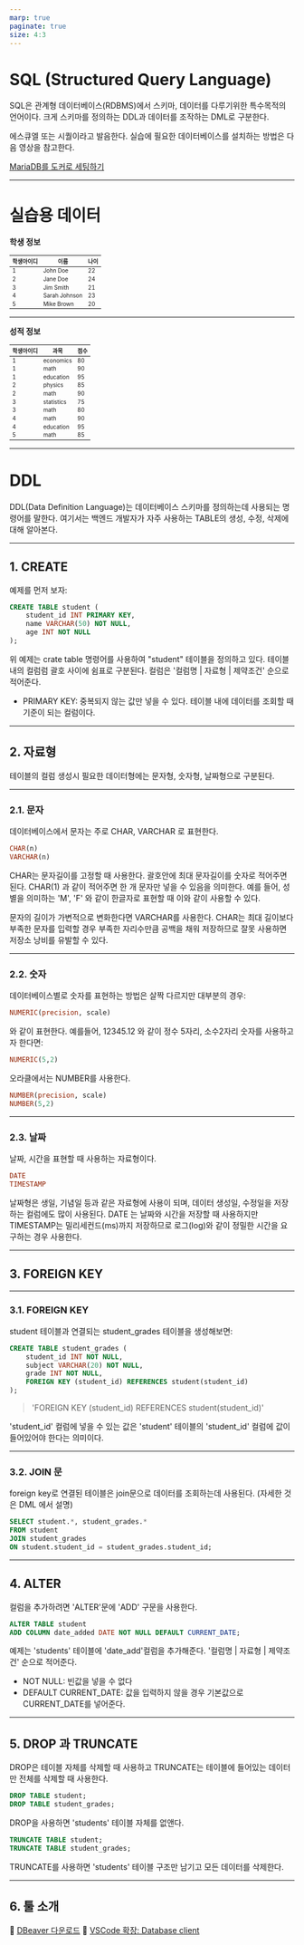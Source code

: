 ```yaml
---
marp: true
paginate: true
size: 4:3
---
```


# SQL (Structured Query Language)

SQL은 관계형 데이터베이스(RDBMS)에서 스키마, 데이터를 다루기위한 특수목적의 언어이다. 크게 스키마를 정의하는 DDL과 데이터를 조작하는 DML로 구분한다.

에스큐엘 또는 시퀄이라고 발음한다. 실습에 필요한 데이터베이스를 설치하는 방법은 다음 영상을 참고한다.

[MariaDB를 도커로 세팅하기](https://youtu.be/2e28-TxKJM0)

---

# 실습용 데이터

**학생 정보**

| 학생아이디 | 이름          | 나이 |
| ---------- | ------------- | ---- |
| 1          | John Doe      | 22   |
| 2          | Jane Doe      | 24   |
| 3          | Jim Smith     | 21   |
| 4          | Sarah Johnson | 23   |
| 5          | Mike Brown    | 20   |

---

**성적 정보**

| 학생아이디 | 과목       | 점수 |
| ---------- | ---------- | ---- |
| 1          | economics  | 80   |
| 1          | math       | 90   |
| 1          | education  | 95   |
| 2          | physics    | 85   |
| 2          | math       | 90   |
| 3          | statistics | 75   |
| 3          | math       | 80   |
| 4          | math       | 90   |
| 4          | education  | 95   |
| 5          | math       | 85   |

---

# DDL

DDL(Data Definition Language)는 데이터베이스 스키마를 정의하는데 사용되는 명령어를 말한다. 여기서는 백엔드 개발자가 자주 사용하는 TABLE의 생성, 수정, 삭제에 대해 알아본다.

---

## 1. CREATE

예제를 먼저 보자:

```sql
CREATE TABLE student (
    student_id INT PRIMARY KEY,
    name VARCHAR(50) NOT NULL,
    age INT NOT NULL
);
```

위 예제는 crate table 명령어를 사용하여 "student" 테이블을 정의하고 있다. 테이블 내의 컬럼럼 괄호 사이에 쉼표로 구분된다. 컬럼은 '컬럼명 | 자료형 | 제약조건' 순으로 적어준다.

- PRIMARY KEY: 중복되지 않는 값만 넣을 수 있다. 테이블 내에 데이터를 조회할 때 기준이 되는 컬럼이다.

---

## 2. 자료형

테이블의 컬럼 생성시 필요한 데이터형에는 문자형, 숫자형, 날짜형으로 구분된다.

---

### 2.1. 문자

데이터베이스에서 문자는 주로 CHAR, VARCHAR 로 표현한다.

```sql
CHAR(n)
VARCHAR(n)
```

CHAR는 문자길이를 고정할 때 사용한다. 괄호안에 최대 문자길이를 숫자로 적어주면 된다. CHAR(1) 과 같이 적어주면 한 개 문자만 넣을 수 있음을 의미한다. 예를 들어, 성별을 의미하는 'M', 'F' 와 같이 한글자로 표현할 때 이와 같이 사용할 수 있다.

문자의 길이가 가변적으로 변화한다면 VARCHAR를 사용한다. CHAR는 최대 길이보다 부족한 문자를 입력할 경우 부족한 자리수만큼 공백을 채워 저장하므로 잘못 사용하면 저장소 낭비를 유발할 수 있다.

---

### 2.2. 숫자

데이터베이스별로 숫자를 표현하는 방법은 살짝 다르지만 대부분의 경우:

```sql
NUMERIC(precision, scale)
```

와 같이 표현한다. 예를들어, 12345.12 와 같이 정수 5자리, 소수2자리 숫자를 사용하고자 한다면:

```sql
NUMERIC(5,2)
```

오라클에서는 NUMBER를 사용한다.

```sql
NUMBER(precision, scale)
NUMBER(5,2)
```

---

### 2.3. 날짜

날짜, 시간을 표현할 때 사용하는 자료형이다.

```sql
DATE
TIMESTAMP
```

날짜형은 생일, 기념일 등과 같은 자료형에 사용이 되며, 데이터 생성일, 수정일을 저장하는 컬럼에도 많이 사용된다. DATE 는 날짜와 시간을 저장할 때 사용하지만 TIMESTAMP는 밀리세컨드(ms)까지 저장하므로 로그(log)와 같이 정밀한 시간을 요구하는 경우 사용한다.

---

## 3. FOREIGN KEY

---

### 3.1. FOREIGN KEY

student 테이블과 연결되는 student_grades 테이블을 생성해보면:

```sql
CREATE TABLE student_grades (
    student_id INT NOT NULL,
    subject VARCHAR(20) NOT NULL,
    grade INT NOT NULL,
    FOREIGN KEY (student_id) REFERENCES student(student_id)
);
```

> 'FOREIGN KEY (student_id) REFERENCES student(student_id)'

'student_id' 컬럼에 넣을 수 있는 값은 'student' 테이블의 'student_id' 컬럼에 값이 들어있어야 한다는 의미이다.

---

### 3.2. JOIN 문

foreign key로 연결된 테이블은 join문으로 데이터를 조회하는데 사용된다. (자세한 것은 DML 에서 설명)

```sql
SELECT student.*, student_grades.*
FROM student
JOIN student_grades
ON student.student_id = student_grades.student_id;
```

---

## 4. ALTER

컬럼을 추가하려면 'ALTER'문에 'ADD' 구문을 사용한다.

```sql
ALTER TABLE student
ADD COLUMN date_added DATE NOT NULL DEFAULT CURRENT_DATE;
```

예제는 'students' 테이블에 'date_add'컬럼을 추가해준다. '컬럼명 | 자료형 | 제약조건' 순으로 적어준다.

- NOT NULL: 빈값을 넣을 수 없다
- DEFAULT CURRENT_DATE: 값을 입력하지 않을 경우 기본값으로 CURRENT_DATE를 넣어준다.

---

## 5. DROP 과 TRUNCATE

DROP은 테이블 자체를 삭제할 때 사용하고 TRUNCATE는 테이블에 들어있는 데이터만 전체를 삭제할 때 사용한다.

```sql
DROP TABLE student;
DROP TABLE student_grades;
```

DROP을 사용하면 'students' 테이블 자체를 없앤다.

```sql
TRUNCATE TABLE student;
TRUNCATE TABLE student_grades;
```

TRUNCATE를 사용하면 'students' 테이블 구조만 남기고 모든 데이터를 삭제한다.

---

## 6. 툴 소개

🔗 [DBeaver 다운로드](https://dbeaver.io/download/)
🔗 [VSCode 확장: Database client](https://marketplace.visualstudio.com/items?itemName=cweijan.vscode-database-client2)


<style>
    table { font-size: 0.7em; }
</style>